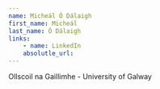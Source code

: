 ```yaml
---
name: Micheál Ó Dálaigh
first_name: Micheál
last_name: Ó Dálaigh
links:
	- name: LinkedIn
	absolutle_url:
---
```

Ollscoil na Gaillimhe - University of Galway
